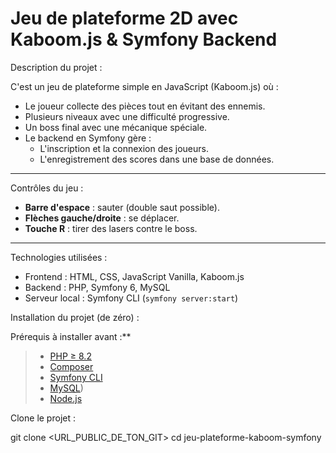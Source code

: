 # Jeu de plateforme 2D avec Kaboom.js & Symfony Backend

 Description du projet :

C'est un jeu de plateforme simple en JavaScript (Kaboom.js) où :
- Le joueur collecte des pièces tout en évitant des ennemis.
- Plusieurs niveaux avec une difficulté progressive.
- Un boss final avec une mécanique spéciale.
- Le backend en Symfony gère :
  - L'inscription et la connexion des joueurs.
  - L'enregistrement des scores dans une base de données.

---

 Contrôles du jeu :

- **Barre d'espace** : sauter (double saut possible).
- **Flèches gauche/droite** : se déplacer.
- **Touche R** : tirer des lasers contre le boss.

---

 Technologies utilisées :

- Frontend : HTML, CSS, JavaScript Vanilla, Kaboom.js
- Backend : PHP, Symfony 6, MySQL
- Serveur local : Symfony CLI (`symfony server:start`)



 Installation du projet (de zéro) :

 Prérequis à installer avant :**
> - [PHP ≥ 8.2](https://www.php.net/downloads.php)
> - [Composer](https://getcomposer.org/download/)
> - [Symfony CLI](https://symfony.com/download)
> - [MySQL](https://dev.mysql.com/downloads/mysql/))
> - [Node.js](https://nodejs.org/) 

 Clone le projet :
 
git clone <URL_PUBLIC_DE_TON_GIT>
cd jeu-plateforme-kaboom-symfony
